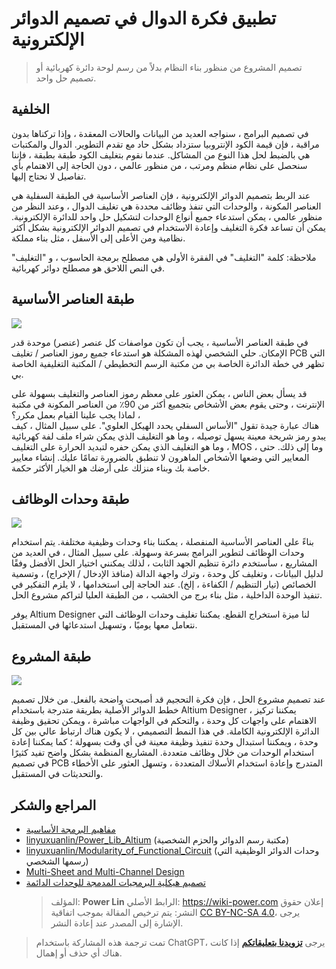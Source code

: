 # تطبيق فكرة الدوال في تصميم الدوائر الإلكترونية

> تصميم المشروع من منظور بناء النظام بدلاً من رسم لوحة دائرة كهربائية أو تصميم حل واحد.

## الخلفية

في تصميم البرامج ، سنواجه العديد من البيانات والحالات المعقدة ، وإذا تركناها بدون مراقبة ، فإن قيمة الكود الإنتروبيا ستزداد بشكل حاد مع تقدم التطوير. الدوال والمكتبات هي بالضبط لحل هذا النوع من المشاكل. عندما نقوم بتغليف الكود طبقة بطبقة ، فإننا سنحصل على نظام منظم ومرتب ، من منظور عالمي ، دون الحاجة إلى الاهتمام بأي تفاصيل لا نحتاج إليها.

عند الربط بتصميم الدوائر الإلكترونية ، فإن العناصر الأساسية في الطبقة السفلية هي العناصر المكونة ، والوحدات التي تنفذ وظائف محددة هي تغليف الدوال ، وعند النظر من منظور عالمي ، يمكن استدعاء جميع أنواع الوحدات لتشكيل حل واحد للدائرة الإلكترونية. يمكن أن تساعد فكرة التغليف وإعادة الاستخدام في تصميم الدوائر الإلكترونية بشكل أكثر نظامية ومن الأعلى إلى الأسفل ، مثل بناء مملكة.

ملاحظة: كلمة "التغليف" في الفقرة الأولى هي مصطلح برمجة الحاسوب ، و "التغليف" في النص اللاحق هو مصطلح دوائر كهربائية.

## طبقة العناصر الأساسية

![](https://wiki-media-1253965369.cos.ap-guangzhou.myqcloud.com/img/20200131212452.png)

في طبقة العناصر الأساسية ، يجب أن تكون مواصفات كل عنصر (عنصر) موحدة قدر الإمكان. حلي الشخصي لهذه المشكلة هو استدعاء جميع رموز العناصر / تغليف PCB التي تظهر في خطة الدائرة الخاصة بي من مكتبة الرسم التخطيطي / المكتبة التغليفية الخاصة بي.

قد يسأل بعض الناس ، يمكن العثور على معظم رموز العناصر والتغليف بسهولة على الإنترنت ، وحتى يقوم بعض الأشخاص بتجميع أكثر من 90٪ من العناصر المكونة في مكتبة ، لماذا يجب علينا القيام بعمل مكرر؟  
هناك عبارة جيدة تقول "الأساس السفلي يحدد الهيكل العلوي". على سبيل المثال ، كيف يبدو رمز شريحة معينة يسهل توصيله ، وما هو التغليف الذي يمكن شراء ملف لفة كهربائية ، وما هو التغليف الذي يمكن حفره لتبديد الحرارة على التغليف MOS ، وما إلى ذلك. حتى المعايير التي وضعها الأشخاص الماهرون لا تنطبق بالضرورة تمامًا عليك. إنشاء معايير خاصة بك وبناء منزلك على أرضك هو الخيار الأكثر حكمة.

## طبقة وحدات الوظائف

![](https://wiki-media-1253965369.cos.ap-guangzhou.myqcloud.com/img/20200131212642.png)

بناءً على العناصر الأساسية المنفصلة ، يمكننا بناء وحدات وظيفية مختلفة. يتم استخدام وحدات الوظائف لتطوير البرامج بسرعة وسهولة. على سبيل المثال ، في العديد من المشاريع ، سأستخدم دائرة تنظيم الجهد الثابت ، لذلك يمكنني اختيار الحل الأفضل وفقًا لدليل البيانات ، وتغليف كل وحدة ، وترك واجهة الدالة (منافذ الإدخال / الإخراج) ، وتسمية الخصائص (تيار التنظيم / الكفاءة ، إلخ). عند الحاجة إلى استخدامها ، لا يلزم التفكير في تنفيذ الوحدة الداخلية ، مثل بناء برج من الخشب ، من الطبقة العليا لتراكم مشروع الحل.

يوفر Altium Designer لنا ميزة استخراج القطع. يمكننا تغليف وحدات الوظائف التي نتعامل معها يوميًا ، وتسهيل استدعائها في المستقبل.

## طبقة المشروع

![](https://wiki-media-1253965369.cos.ap-guangzhou.myqcloud.com/img/20200131213218.png)

عند تصميم مشروع الحل ، فإن فكرة التحجيم قد أصبحت واضحة بالفعل. من خلال تصميم خطط الدوائر الأصلية بطريقة متدرجة باستخدام Altium Designer ، يمكننا تركيز الاهتمام على واجهات كل وحدة ، والتحكم في الواجهات مباشرة ، ويمكن تحقيق وظيفة الدائرة الإلكترونية الكاملة. في هذا النمط التصميمي ، لا يكون هناك ارتباط عالي بين كل وحدة ، ويمكننا استبدال وحدة تنفيذ وظيفة معينة في أي وقت بسهولة ؛ كما يمكننا إعادة استخدام الوحدات من خلال وظائف متعددة. المشاريع المنظمة بشكل واضح تفيد كثيرًا في تصميم PCB المتدرج وإعادة استخدام الأسلاك المتعددة ، وتسهل العثور على الأخطاء والتحديثات في المستقبل.

## المراجع والشكر



- [مفاهيم البرمجة الأساسية](https://zhuanlan.zhihu.com/p/25288280)
- [linyuxuanlin/Power_Lib_Altium](https://github.com/linyuxuanlin/Power_Lib_Altium) (مكتبة رسم الدوائر والحزم الشخصية)
- [linyuxuanlin/Modularity_of_Functional_Circuit](https://github.com/linyuxuanlin/Modularity_of_Functional_Circuit) (وحدات الدوائر الوظيفية التي رسمها الشخصي)
- [Multi-Sheet and Multi-Channel Design](https://www.altium.com/documentation/altium-designer/multi-sheet-and-multi-channel-design-ad?version=18.1)
- [تصميم هيكلية البرمجيات المدمجة للوحدات الدائمة](https://mp.weixin.qq.com/s?__biz=MzI0ODU0NDI1Mg==&mid=2247493415&idx=1&sn=48868c853d82747e537d9571e02f9c4c&chksm=e99d89b4deea00a2cb26bc62c13bf9bb8955018b47b9b4c091dc98fe776d853039ba84ce480f&mpshare=1&scene=1&srcid=&sharer_sharetime=1588583649159&sharer_shareid=57baeb2b96d0cff9b17ac2c15b36602b&key=54a344d7200e25b224dfb50449a0a3835910904754e85f2f5687170aa3dc9cd1cada606d232a271784f6c37d841af2a681ce3312fe043716d933a48bc88fdfc38a50be9eeb42cc316538f1781f865de5&ascene=1&uin=MTk5MDUwOTA0Mg%3D%3D&devicetype=Windows+10+x64&version=62090070&lang=zh_CN&exportkey=A638hkClxH9AKARxE%2F2NsRw%3D&pass_ticket=DbttLz0NrPJvKfz31VIx1Sw50my315siej6rJhYtISz9sd1CObS%2BjG%2BOC%2FzHEXzj)
  > المؤلف: **Power Lin**
  > الرابط الأصلي: <https://wiki-power.com>
  > إعلان حقوق النشر: يتم ترخيص المقالة بموجب اتفاقية [CC BY-NC-SA 4.0](https://creativecommons.org/licenses/by/4.0/deed.zh)، يرجى الإشارة إلى المصدر عند إعادة النشر.

> تمت ترجمة هذه المشاركة باستخدام ChatGPT، يرجى [**تزويدنا بتعليقاتكم**](https://github.com/linyuxuanlin/Wiki_MkDocs/issues/new) إذا كانت هناك أي حذف أو إهمال.